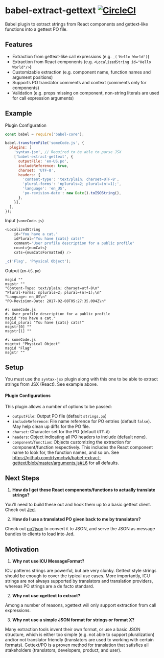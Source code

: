 # babel-extract-gettext [![CircleCI](https://circleci.com/gh/rtymchyk/babel-extract-gettext.svg?style=svg)](https://circleci.com/gh/rtymchyk/babel-extract-gettext)
Babel plugin to extract strings from React components and gettext-like functions into a gettext PO file.

## Features
- Extraction from gettext-like call expressions (e.g. `_('Hello World')`)
- Extraction from React components (e.g. `<LocalizedString id="Hello World"/>`)
- Customizable extraction (e.g. component name, function names and argument positions)
- Supports PO translator comments and context (comments only for components)
- Validation (e.g. props missing on component, non-string literals are used for call expression arguments)

## Example
Plugin Configuration
```javascript
const babel = require('babel-core');

babel.transformFile('someCode.js', {
  plugins: [
    'syntax-jsx', // Required to be able to parse JSX
    ['babel-extract-gettext', {
      outputFile: 'en-US.po',
      includeReference: true,
      charset: 'UTF-8',
      headers: {
        'content-type': 'text/plain; charset=UTF-8',
        'plural-forms': 'nplurals=2; plural=(n!=1);',
        'language': 'en_US',
        'po-revision-date': new Date().toISOString(),
      },
    }],
  ],
});
```

Input (`someCode.js`)
```javascript
<LocalizedString
    id="You have a cat."
    idPlural="You have {cats} cats!"
    comment="User profile description for a public profile"
    count={numCats}
    cats={numCatsFormatted} />

_c('Flag', 'Physical Object');
 ```
  
Output (`en-US.po`)
```
msgid ""
msgstr ""
"Content-Type: text/plain; charset=utf-8\n"
"Plural-Forms: nplurals=2; plural=(n!=1);\n"
"Language: en_US\n"
"PO-Revision-Date: 2017-02-08T05:27:35.094Z\n"

#: someCode.js
#. User profile description for a public profile
msgid "You have a cat."
msgid_plural "You have {cats} cats!"
msgstr[0] ""
msgstr[1] ""

#: someCode.js
msgctxt "Physical Object"
msgid "Flag"
msgstr ""
```

## Setup
You must use the `syntax-jsx` plugin along with this one to be able to extract strings from JSX (React). See example above.

#### Plugin Configurations
This plugin allows a number of options to be passed:
- `outputFile`: Output PO file (default `strings.po`)
- `includeReference`: File name reference for PO entries (default `false`). May help clean up diffs for the PO file.
- `charset`: Character set for the PO (default `UTF-8`)
- `headers`: Object indicating all PO headers to include (default none).
- `component`/`function`: Objects customizing the extraction for component/function respectively. This includes the React component name to look for, the function names, and so on. See https://github.com/rtymchyk/babel-extract-gettext/blob/master/arguments.js#L6 for all defaults.

## Next Steps
1. <strong>How do I get these React components/functions to actually translate strings?</strong>
  
  You'll need to build these out and hook them up to a basic gettext client. Check out [Jed](https://github.com/messageformat/Jed).

2. <strong>How do I use a translated PO given back to me by translators?</strong>
  
  Check out [po2json](https://github.com/mikeedwards/po2json) to convert it to JSON, and serve the JSON as message bundles to clients to load into Jed.
  
## Motivation
1. <strong>Why not use ICU MessageFormat?</strong>
  
  ICU patterns strings are powerful, but are very clunky. Gettext style strings should be enough to cover the typical use cases. More importantly, ICU strings are not always supported by translators and translation providers, whereas PO strings are a de facto standard.

2. <strong>Why not use xgettext to extract?</strong>
  
  Among a number of reasons, xgettext will only support extraction from call expressions.

3. <strong>Why not use a simple JSON format for strings or format X?</strong>
 
  Many extraction tools invent their own format, or use a basic JSON structure, which is either too simple (e.g. not able to support pluralization) and/or not translator friendly (translators are used to working with certain formats). Gettext/PO is a proven method for translation that satisfies all stakeholders (translators, developers, product, and user).
